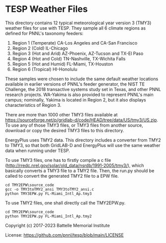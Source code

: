 # TESP Weather Files

This directory contains 12 typical meteorological year version 3 (TMY3) weather files for 
use with TESP. They sample all 6 climate regions as defined for PNNL's taxonomy feeders:

1. Region 1 (Temperate) CA-Los Angeles and CA-San Francisco
1. Region 2 (Cold) IL-Chicago
1. Region 3 (Hot and Arid) AZ-Phoenix, AZ-Tucson and TX-El Paso
1. Region 4 (Hot and Cold) TN-Nashville, TX-Wichita Falls
1. Region 5 (Hot and Humid) FL-Miami, TX-Houston
1. Region 6 (Tropical) HI-Honolulu

These samples were chosen to include the same default weather locations available 
in earlier versions of PNNL's feeder generator, the NIST TE Challenge, the 2018 
transactive systems study set in Texas, and other PNNL research projects. 
WA-Yakima is also provided to represent PNNL's main campus; nominally, Yakima is 
located in Region 2, but it also displays characteristics of Region 3.

There are more than 1000 other TMY3 files available at https://sourceforge.net/p/gridlab-d/code/HEAD/tree/data/US/tmy3/US.zip.
To use any of those TMY3 files, or TMY3 files from another source, download or copy
the desired TMY3 files to this directory.

EnergyPlus uses TMY2 data. This directory includes a converter from TMY2 to TMY3, so
that both GridLAB-D and EnergyPlus will use the same weather data when running
under TESP.

To use TMY3 files, one has to firstly compile a c file (http://rredc.nrel.gov/solar/old_data/nsrdb/1991-2005/tmy3/), which basically
converts a TMY3 file to a TMY2 file. Then, the run.py should be called to convert the generated TMY2 file to a EPW file.

    cd TMY2EPW\source_code
    gcc -o TMY3toTMY2_ansi TMY3toTMY2_ansi.c
    python TMY3EPW.py FL-Miami_Intl_Ap.tmy3

To use TMY2 files, one shall directly call the TMY2EPW.py.

    cd TMY2EPW\source_code
    python TMY2EPW.py FL-Miami_Intl_Ap.tmy2

Copyright (c) 2017-2023 Battelle Memorial Institute

License: https://github.com/pnnl/tesp/blob/main/LICENSE


